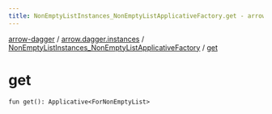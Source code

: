 ```yaml
---
title: NonEmptyListInstances_NonEmptyListApplicativeFactory.get - arrow-dagger
---
```


[arrow-dagger](../../index.html) / [arrow.dagger.instances](../index.html) / [NonEmptyListInstances_NonEmptyListApplicativeFactory](index.html) / [get](./get.html)

# get

`fun get(): Applicative<ForNonEmptyList>`
